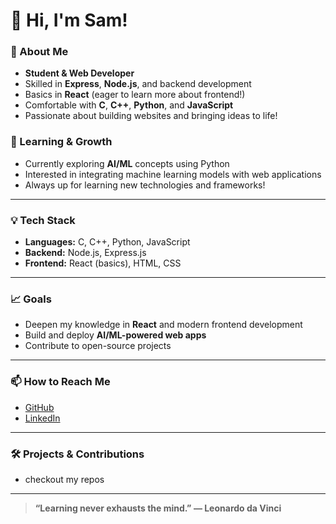 # 👋 Hi, I'm Sam!

### 🚀 About Me

- **Student & Web Developer**
- Skilled in **Express**, **Node.js**, and backend development
- Basics in **React** (eager to learn more about frontend!)
- Comfortable with **C**, **C++**, **Python**, and **JavaScript**
- Passionate about building websites and bringing ideas to life!

### 🧠 Learning & Growth

- Currently exploring **AI/ML** concepts using Python
- Interested in integrating machine learning models with web applications
- Always up for learning new technologies and frameworks!

---

### 💡 Tech Stack

- **Languages:** C, C++, Python, JavaScript
- **Backend:** Node.js, Express.js
- **Frontend:** React (basics), HTML, CSS

---

### 📈 Goals

- Deepen my knowledge in **React** and modern frontend development
- Build and deploy **AI/ML-powered web apps**
- Contribute to open-source projects

---

### 📫 How to Reach Me

- [GitHub](https://github.com/ItzMeSam13)
- [LinkedIn](linkedin.com/in/sampreet-kalkundrikar-7a732a1b1)

---

### 🛠️ Projects & Contributions
- checkout my repos

---

> **“Learning never exhausts the mind.” — Leonardo da Vinci**

